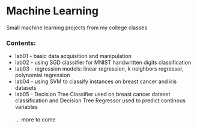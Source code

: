 # Machine Learning

Small machine learning projects from my college classes


### Contents:
- lab01 - basic data acquisition and manipulation
- lab02 - using SGD classifier for MNIST handwritten digits classification
- lab03 - regression models: linear regression, k neighbors regressor, polynomial regression  
- lab04 - using SVM to classify instances on breast cancer and iris datasets  
- lab05 - Decision Tree Classifier used on breast cancer dataset classification and Decision Tree Regressor used to predict continous variables  
\
... more to come
